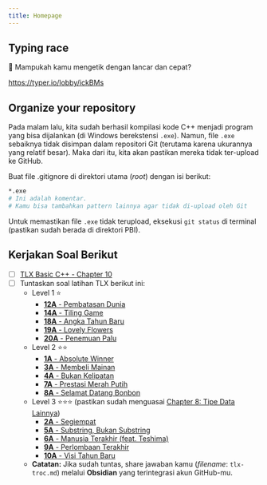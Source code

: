 ```yaml
---
title: Homepage
---
```


## Typing race

🐼 Mampukah kamu mengetik dengan lancar dan cepat?

https://typer.io/lobby/ickBMs

## Organize your repository

Pada malam lalu, kita sudah berhasil kompilasi kode C++ menjadi program yang bisa dijalankan (di Windows berekstensi `.exe`). Namun, file `.exe` sebaiknya tidak disimpan dalam repositori Git (terutama karena ukurannya yang relatif besar). Maka dari itu, kita akan pastikan mereka tidak ter-upload ke GitHub.

Buat file .gitignore di direktori utama (_root_) dengan isi berikut:

```sh
*.exe
# Ini adalah komentar.
# Kamu bisa tambahkan pattern lainnya agar tidak di-upload oleh Git
```

Untuk memastikan file `.exe` tidak terupload, eksekusi `git status` di terminal (pastikan sudah berada di direktori PBI).

## Kerjakan Soal Berikut

- [ ] [TLX Basic C++ - Chapter 10](https://tlx.toki.id/courses/basic-cpp/chapters/10)
- [ ] Tuntaskan soal latihan TLX berikut ini:
  - Level 1 ⭐
    - [**12A** - Pembatasan Dunia](https://tlx.toki.id/problems/troc-12/A)
    - [**14A** - Tiling Game](https://tlx.toki.id/problems/troc-14/A)
    - [**18A** - Angka Tahun Baru](https://tlx.toki.id/problems/troc-18/A)
    - [**19A** - Lovely Flowers](https://tlx.toki.id/problems/troc-19/A)
    - [**20A** - Penemuan Palu](https://tlx.toki.id/problems/troc-20/A)
  - Level 2 ⭐⭐
    - [**1A** - Absolute Winner](https://tlx.toki.id/problems/troc-1/A)
    - [**3A** - Membeli Mainan](https://tlx.toki.id/problems/troc-3/A)
    - [**4A** - Bukan Kelipatan](https://tlx.toki.id/problems/troc-4/A)
    - [**7A** - Prestasi Merah Putih](https://tlx.toki.id/problems/troc-7/A)
    - [**8A** - Selamat Datang Bonbon](https://tlx.toki.id/problems/troc-8/A)
  - Level 3 ⭐⭐⭐ (pastikan sudah menguasai [Chapter 8: Tipe Data Lainnya](https://tlx.toki.id/courses/basic-cpp/chapters/08))
    - [**2A** - Segiempat](https://tlx.toki.id/problems/troc-2/A)
    - [**5A** - Substring, Bukan Substring](https://tlx.toki.id/problems/troc-5/A)
    - [**6A** - Manusia Terakhir (feat. Teshima)](https://tlx.toki.id/problems/troc-6/A)
    - [**9A** - Perlombaan Terakhir](https://tlx.toki.id/problems/troc-9/A)
    - [**10A** - Visi Tahun Baru](https://tlx.toki.id/problems/troc-10/A)
  - **Catatan:** Jika sudah tuntas, share jawaban kamu (_filename_: `tlx-troc.md`) melalui **Obsidian** yang terintegrasi akun GitHub-mu.
